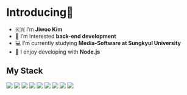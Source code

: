 <h1>Introducing👋</h1>


- 🇰🇷 I’m **Jiwoo Kim**
- 🌱 I’m interested **back-end development**
- 💻 I’m currently studying **Media-Software at Sungkyul University**
- 🚀 I enjoy developing with **Node.js**

<h2> My Stack </h2>

<span>
  <img src="https://img.shields.io/badge/Spring-6DB33F?style=flat&logo=Spring&logoColor=ffffff" />
</span>
<span>
  <img src="https://img.shields.io/badge/Express-000000?style=flat&logo=Express&logoColor=ffffff" />
</span>
<span>
  <img src="https://img.shields.io/badge/Flask-000000?style=flat&logo=Flask&logoColor=ffffff" />
</span>
<!-- <span>
  <img src="https://img.shields.io/badge/HTML5-E34F26?style=flat&logo=HTML5&logoColor=ffffff" />
</span>
<span>
  <img src="https://img.shields.io/badge/CSS3-1572B6?style=flat&logo=CSS3&logoColor=ffffff" />
</span> -->
<span>
  <img src="https://img.shields.io/badge/JavaScript-F7DF1E?style=flat&logo=JavaScript&logoColor=ffffff" />
</span>
<span>
  <img src="https://img.shields.io/badge/Node.js-339933?style=flat&logo=Node.js&logoColor=ffffff" />
</span>

<span>
  <img src="https://img.shields.io/badge/npm-CB3837?style=flat&logo=npm&logoColor=ffffff" />
</span>
<span>
  <img src="https://img.shields.io/badge/Mysql-4479A1?style=flat&logo=Mysql&logoColor=ffffff" />
</span>
<span>
  <img src="https://img.shields.io/badge/SQLite-003B57?style=flat&logo=SQLite&logoColor=ffffff" />
</span>
<span>
  <img src="https://img.shields.io/badge/Redis-DC382D?style=flat&logo=Redis&logoColor=ffffff" />
</span>





